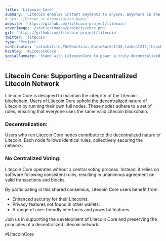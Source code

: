 ```yaml
---
title: 'Litecoin Core'
summary: 'Litecoin enables instant payments to anyone, anywhere in the world using peer-to-peer technology without a central authority.'
# nym: '[Person or Organization Name]'
website: 'https://github.com/litecoin-project/litecoin'
coverImage: '/static/images/projects/core.png'
git: 'https://github.com/litecoin-project/litecoin'
twitter: 'litecoin'
type: 'Project'
contributor: 'satoshilite,TheRealXinxi,DavidBurkett38,loshan1212,thrasher_au,shaolinfry'
hashtag: '#LitecoinCore'
socialSummary: 'Stand with LitecoinCore to power a truly decentralized network. Run full nodes, uphold blockchain integrity, and experience enhanced security & privacy! Dive in now'
---
```


## Litecoin Core: Supporting a Decentralized Litecoin Network

Litecoin Core is designed to maintain the integrity of the Litecoin blockchain. Users of Litecoin Core uphold the decentralized nature of Litecoin by running their own full nodes. These nodes adhere to a set of rules, ensuring that everyone uses the same valid Litecoin blockchain.

### Decentralization:
Users who run Litecoin Core nodes contribute to the decentralized nature of Litecoin. Each node follows identical rules, collectively securing the network.

### No Centralized Voting:
Litecoin Core operates without a central voting process. Instead, it relies on software following consistent rules, resulting in unanimous agreement on valid transactions and blocks.

By participating in this shared consensus, Litecoin Core users benefit from:

* Enhanced security for their Litecoins.
* Privacy features not found in other wallets.
* A range of user-friendly interfaces and powerful features.

Join us in supporting the development of Litecoin Core and preserving the principles of a decentralized Litecoin network. 

#LitecoinCore